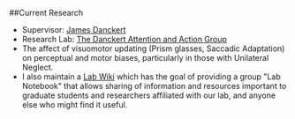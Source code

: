 ##Current Research

-   Supervisor: [James
    Danckert](http://www.psychology.uwaterloo.ca/people/faculty/jdancker/)
-   Research Lab: [The Danckert Attention and Action
    Group](http://thedaag.uwaterloo.ca/)
-   The affect of visuomotor updating (Prism glasses, Saccadic
    Adaptation) on perceptual and motor biases, particularly in those
    with Unilateral Neglect.
-   I also maintain a [Lab Wiki](http://reddkros.uwaterloo.ca) which has
    the goal of providing a group "Lab Notebook" that allows sharing of
    information and resources important to graduate students and
    researchers affiliated with our lab, and anyone else who might find
    it useful.
